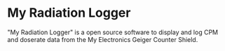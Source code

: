 # My Radiation Logger

"My Radiation Logger" is a open source software to display and log CPM and doserate data from the My Electronics Geiger Counter Shield.
